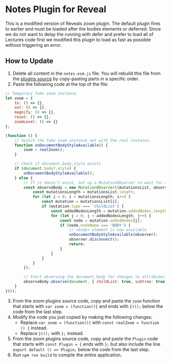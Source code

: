 # Notes Plugin for Reveal

This is a modified version of Reveals zoom plugin. The default plugin fires to earlier and must be loaded after the bodies elements or deferred. Since we do not want to delay the running with defer and prefer to load all of Lectures code first we modified this plugin to load as fast as possible without triggering an error.

## How to Update

1. Delete all content in the `notes.esm.js` file. You will rebuild this file from the [plugins source](https://github.com/hakimel/reveal.js/blob/master/plugin/notes/notes.js) by copy-pasting parts in a specific order.
2. Paste the following code at the top of the file:

```javascript
// Temporary fake zoom instance.
let zoom = {
    to: () => {},
    out: () => {},
    magnify: () => {},
    reset: () => {},
    zoomLevel: () => {}
};

(function () {
    // Switch the fake zoom instance out with the real instance.
    function onDocumentBodyStyleAvailable() {
        zoom = realZoom();
    }

    // Check if document.body.style exists
    if (document.body?.style) {
        onDocumentBodyStyleAvailable();
    } else {
        // If it doesn't exist, set up a MutationObserver to wait for changes
        const observeBody = new MutationObserver((mutationsList, observer) => {
            const mutationsLength = mutationsList.length;
            for (let i = 0; i < mutationsLength; i++) {
                const mutation = mutationsList[i];
                if (mutation.type === 'childList') {
                    const addedNodesLength = mutation.addedNodes.length;
                    for (let j = 0; j < addedNodesLength; j++) {
                        const node = mutation.addedNodes[j];
                        if (node.nodeName === 'BODY') {
                            // <body> element is now available
                            onDocumentBodyStyleAvailable(observer);
                            observer.disconnect();
                            return;
                        }
                    }
                }
            }
        });

        // Start observing the document.body for changes to attributes
        observeBody.observe(document, { childList: true, subtree: true });
    }
}());
```

3. From the zoom plugins source code, copy and paste the `zoom` function that starts with `var zoom = (function(){` and ends with `})();` below the code from the last step.
4. Modify the code you just copied by making the following changes:
    - Replace `var zoom = (function(){` with `const realZoom = function () {` instead.
    - Replace `})();` with `};` instead.
5. From the zoom plugins source code, copy and paste the `Plugin` code that starts with `const Plugin = {` ends with `};` but also include the line `export default () => Plugin;` below the code from the last step.
6. Run `npm run build` to compile the entire application.